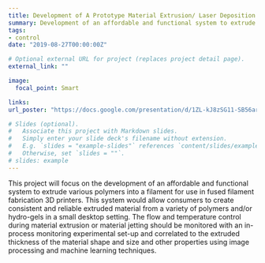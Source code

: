 ```yaml
---
title: Development of A Prototype Material Extrusion/ Laser Deposition System with In-Process Monitoring and Control
summary: Development of an affordable and functional system to extrude various polymers into a filament for use in fused filament fabrication 3D printers.
tags:
- control
date: "2019-08-27T00:00:00Z"

# Optional external URL for project (replaces project detail page).
external_link: ""

image:
  focal_point: Smart

links:
url_poster: "https://docs.google.com/presentation/d/1ZL-kJ8zSG11-SB56arI9WfT37TX5uw00TusL8tMbz54/edit?usp=sharing"

# Slides (optional).
#   Associate this project with Markdown slides.
#   Simply enter your slide deck's filename without extension.
#   E.g. `slides = "example-slides"` references `content/slides/example-slides.md`.
#   Otherwise, set `slides = ""`.
# slides: example
---
```


This project will focus on the development of an affordable and functional system to extrude various polymers into a filament for use in fused filament fabrication 3D printers. This system would allow consumers to create consistent and reliable extruded material from a variety of polymers and/or hydro-gels in a small desktop setting. The flow and temperature control during material extrusion or material jetting should be monitored with an in-process monitoring experimental set-up and correlated to the extruded thickness of the material shape and size and other properties using image processing and machine learning techniques.



